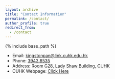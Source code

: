 ```yaml
---
layout: archive
title: "Contact Information"
permalink: /contact/
author_profile: true
redirect_from:
  - /contact
---
```


{% include base_path %}
* Email: [kingstonpan@link.cuhk.edu.hk](mailto:kingstonpan@link.cuhk.edu.hk)
* Phone: [3943 8535](tel:+85239438535)
* Address: [Room G28, Lady Shaw Building, CUHK](https://maps.app.goo.gl/zVFaHhvXTa25QeW18)
* CUHK Webpage: [Click Here](https://www.sta.cuhk.edu.hk/peoples/pan-tsz-fung/)
